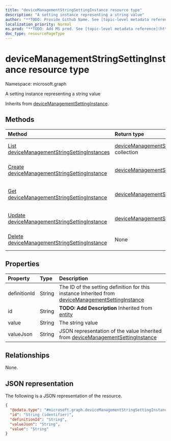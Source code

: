```yaml
---
title: "deviceManagementStringSettingInstance resource type"
description: "A setting instance representing a string value"
author: "**TODO: Provide Github Name. See [topic-level metadata reference](https://msgo.azurewebsites.net/add/document/guidelines/metadata.html#topic-level-metadata)**"
localization_priority: Normal
ms.prod: "**TODO: Add MS prod. See [topic-level metadata reference](https://msgo.azurewebsites.net/add/document/guidelines/metadata.html#topic-level-metadata)**"
doc_type: resourcePageType
---
```


# deviceManagementStringSettingInstance resource type

Namespace: microsoft.graph



A setting instance representing a string value


Inherits from [deviceManagementSettingInstance](../resources/devicemanagementsettinginstance.md).

## Methods
|Method|Return type|Description|
|:---|:---|:---|
|[List deviceManagementStringSettingInstances](../api/devicemanagementstringsettinginstance-list.md)|[deviceManagementStringSettingInstance](../resources/devicemanagementstringsettinginstance.md) collection|Get a list of the [deviceManagementStringSettingInstance](../resources/devicemanagementstringsettinginstance.md) objects and their properties.|
|[Create deviceManagementStringSettingInstance](../api/devicemanagementstringsettinginstance-create.md)|[deviceManagementStringSettingInstance](../resources/devicemanagementstringsettinginstance.md)|Create a new [deviceManagementStringSettingInstance](../resources/devicemanagementstringsettinginstance.md) object.|
|[Get deviceManagementStringSettingInstance](../api/devicemanagementstringsettinginstance-get.md)|[deviceManagementStringSettingInstance](../resources/devicemanagementstringsettinginstance.md)|Read the properties and relationships of a [deviceManagementStringSettingInstance](../resources/devicemanagementstringsettinginstance.md) object.|
|[Update deviceManagementStringSettingInstance](../api/devicemanagementstringsettinginstance-update.md)|[deviceManagementStringSettingInstance](../resources/devicemanagementstringsettinginstance.md)|Update the properties of a [deviceManagementStringSettingInstance](../resources/devicemanagementstringsettinginstance.md) object.|
|[Delete deviceManagementStringSettingInstance](../api/devicemanagementstringsettinginstance-delete.md)|None|Deletes a [deviceManagementStringSettingInstance](../resources/devicemanagementstringsettinginstance.md) object.|

## Properties
|Property|Type|Description|
|:---|:---|:---|
|definitionId|String|The ID of the setting definition for this instance Inherited from [deviceManagementSettingInstance](../resources/devicemanagementsettinginstance.md)|
|id|String|**TODO: Add Description** Inherited from [entity](../resources/entity.md)|
|value|String|The string value|
|valueJson|String|JSON representation of the value Inherited from [deviceManagementSettingInstance](../resources/devicemanagementsettinginstance.md)|

## Relationships
None.

## JSON representation
The following is a JSON representation of the resource.
<!-- {
  "blockType": "resource",
  "keyProperty": "id",
  "@odata.type": "microsoft.graph.deviceManagementStringSettingInstance",
  "baseType": "microsoft.graph.deviceManagementSettingInstance",
  "openType": false
}
-->
``` json
{
  "@odata.type": "#microsoft.graph.deviceManagementStringSettingInstance",
  "id": "String (identifier)",
  "definitionId": "String",
  "valueJson": "String",
  "value": "String"
}
```

